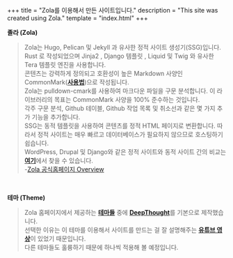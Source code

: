 +++
title = "Zola를 이용해서 만든 사이트입니다."
description = "This site was created using Zola."
template = "index.html"
+++


<!-- HOME 화면 -->


**졸라 (Zola)**

>Zola는 Hugo, Pelican 및 Jekyll 과 유사한 정적 사이트 생성기(SSG)입니다.  
Rust 로 작성되었으며 Jinja2 , Django 템플릿 , Liquid 및 Twig 와 유사한 Tera 템플릿 엔진을 사용합니다.  
콘텐츠는 강력하게 정의되고 호환성이 높은 Markdown 사양인 CommonMark([**사용법**](https://commonmark.org/help/))으로 작성됩니다.  
Zola는 pulldown-cmark를 사용하여 마크다운 파일을 구문 분석합니다. 이 라이브러리의 목표는 CommonMark 사양을 100% 준수하는 것입니다.  
각주 구문 분석, Github 테이블, Github 작업 목록 및 취소선과 같은 몇 가지 추가 기능을 추가합니다.  
SSG는 동적 템플릿을 사용하여 콘텐츠를 정적 HTML 페이지로 변환합니다. 따라서 정적 사이트는 매우 빠르고 데이터베이스가 필요하지 않으므로 호스팅하기 쉽습니다.  
WordPress, Drupal 및 Django와 같은 정적 사이트와 동적 사이트 간의 비교는 [**여기**](https://dev.to/ashenmaster/static-vs-dynamic-sites-61f)에서 찾을 수 있습니다.  
-[Zola 공식홈페이지 Overview](https://www.getzola.org/documentation/getting-started/overview/)

<br>

**테마 (Theme)**

>Zola 홈페이지에서 제공하는 [**테마들**](https://www.getzola.org/themes/) 중에 [**DeepThought**](https://www.getzola.org/themes/deepthought/)를 기본으로 제작했습니다.  
선택한 이유는 이 테마를 이용해서 사이트를 만드는 걸 잘 설명해주는 [**유튜브 영상**](https://www.youtube.com/watch?v=rLcziFHhpPI&list=PL9pZM6WESR5Z1g_XFTT-hkPlHrTk5UPUt&index=1)이 있었기 때문입니다.  
다른 테마들도 훌륭하기 때문에 하나씩 적용해 볼 예정입니다.

